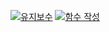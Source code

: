 [![유지보수](https://img.youtube.com/vi/jafa3cqoAVM/0.jpg)](https://www.youtube.com/watch?v=jafa3cqoAVM)
[![함수 작성](https://img.youtube.com/vi/rbWSTXBYNFA/0.jpg)](https://www.youtube.com/watch?v=rbWSTXBYNFA)
